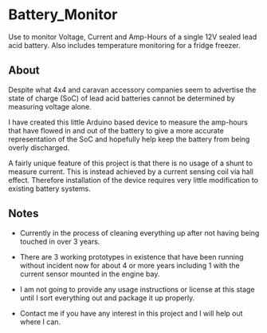 # Battery_Monitor

Use to monitor Voltage, Current and Amp-Hours of a single 12V sealed lead acid battery.
Also includes temperature monitoring for a fridge freezer.

## About

Despite what 4x4 and caravan accessory companies seem to advertise the state of charge (SoC) of lead acid batteries cannot be determined by measuring voltage alone.

I have created this little Arduino based device to measure the amp-hours that have flowed in and out of the battery to give a more accurate representation of the SoC and hopefully help keep the battery from being overly discharged.

A fairly unique feature of this project is that there is no usage of a shunt to measure current. This is instead achieved by a current sensing coil via hall effect. Therefore installation of the device requires very little modification to existing battery systems. 

## Notes

- Currently in the process of cleaning everything up after not having being
  touched in over 3 years.

- There are 3 working prototypes in existence that have been running without
  incident now for about 4 or more years including 1 with the current sensor
  mounted in the engine bay.

- I am not going to provide any usage instructions or license at this stage
  until I sort everything out and package it up properly. 

- Contact me if you have any interest in this project and I will help out where I can.

